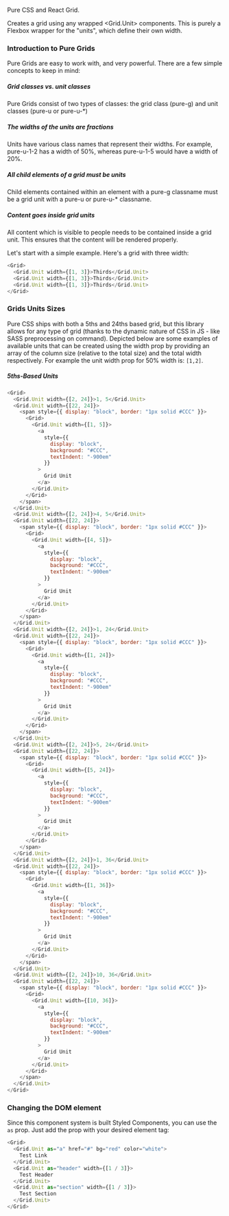 Pure CSS and React Grid.

Creates a grid using any wrapped <Grid.Unit> components. This is purely a Flexbox wrapper for the "units", which define their own width.

### Introduction to Pure Grids

Pure Grids are easy to work with, and very powerful. There are a few simple concepts to keep in mind:

##### Grid classes vs. unit classes

Pure Grids consist of two types of classes: the grid class (pure-g) and unit classes (pure-u or pure-u-\*)

##### The widths of the units are fractions

Units have various class names that represent their widths. For example, pure-u-1-2 has a width of 50%, whereas pure-u-1-5 would have a width of 20%.

##### All child elements of a grid must be units

Child elements contained within an element with a pure-g classname must be a grid unit with a pure-u or pure-u-\* classname.

##### Content goes inside grid units

All content which is visible to people needs to be contained inside a grid unit. This ensures that the content will be rendered properly.

Let's start with a simple example. Here's a grid with three width:

```js
<Grid>
  <Grid.Unit width={[1, 3]}>Thirds</Grid.Unit>
  <Grid.Unit width={[1, 3]}>Thirds</Grid.Unit>
  <Grid.Unit width={[1, 3]}>Thirds</Grid.Unit>
</Grid>
```

### Grids Units Sizes

Pure CSS ships with both a 5ths and 24ths based grid, but this library allows for any type of grid (thanks to the dynamic nature of CSS in JS - like SASS preprocessing on command). Depicted below are some examples of available units that can be created using the width prop by providing an array of the column size (relative to the total size) and the total width respectively. For example the unit width prop for 50% width is: `[1,2]`.

##### 5ths-Based Units

```js
<Grid>
  <Grid.Unit width={[2, 24]}>1, 5</Grid.Unit>
  <Grid.Unit width={[22, 24]}>
    <span style={{ display: "block", border: "1px solid #CCC" }}>
      <Grid>
        <Grid.Unit width={[1, 5]}>
          <a
            style={{
              display: "block",
              background: "#CCC",
              textIndent: "-900em"
            }}
          >
            Grid Unit
          </a>
        </Grid.Unit>
      </Grid>
    </span>
  </Grid.Unit>
  <Grid.Unit width={[2, 24]}>4, 5</Grid.Unit>
  <Grid.Unit width={[22, 24]}>
    <span style={{ display: "block", border: "1px solid #CCC" }}>
      <Grid>
        <Grid.Unit width={[4, 5]}>
          <a
            style={{
              display: "block",
              background: "#CCC",
              textIndent: "-900em"
            }}
          >
            Grid Unit
          </a>
        </Grid.Unit>
      </Grid>
    </span>
  </Grid.Unit>
  <Grid.Unit width={[2, 24]}>1, 24</Grid.Unit>
  <Grid.Unit width={[22, 24]}>
    <span style={{ display: "block", border: "1px solid #CCC" }}>
      <Grid>
        <Grid.Unit width={[1, 24]}>
          <a
            style={{
              display: "block",
              background: "#CCC",
              textIndent: "-900em"
            }}
          >
            Grid Unit
          </a>
        </Grid.Unit>
      </Grid>
    </span>
  </Grid.Unit>
  <Grid.Unit width={[2, 24]}>5, 24</Grid.Unit>
  <Grid.Unit width={[22, 24]}>
    <span style={{ display: "block", border: "1px solid #CCC" }}>
      <Grid>
        <Grid.Unit width={[5, 24]}>
          <a
            style={{
              display: "block",
              background: "#CCC",
              textIndent: "-900em"
            }}
          >
            Grid Unit
          </a>
        </Grid.Unit>
      </Grid>
    </span>
  </Grid.Unit>
  <Grid.Unit width={[2, 24]}>1, 36</Grid.Unit>
  <Grid.Unit width={[22, 24]}>
    <span style={{ display: "block", border: "1px solid #CCC" }}>
      <Grid>
        <Grid.Unit width={[1, 36]}>
          <a
            style={{
              display: "block",
              background: "#CCC",
              textIndent: "-900em"
            }}
          >
            Grid Unit
          </a>
        </Grid.Unit>
      </Grid>
    </span>
  </Grid.Unit>
  <Grid.Unit width={[2, 24]}>10, 36</Grid.Unit>
  <Grid.Unit width={[22, 24]}>
    <span style={{ display: "block", border: "1px solid #CCC" }}>
      <Grid>
        <Grid.Unit width={[10, 36]}>
          <a
            style={{
              display: "block",
              background: "#CCC",
              textIndent: "-900em"
            }}
          >
            Grid Unit
          </a>
        </Grid.Unit>
      </Grid>
    </span>
  </Grid.Unit>
</Grid>
```

### Changing the DOM element

Since this component system is built Styled Components, you can use the `as` prop. Just add the prop with your desired element tag:

```js
<Grid>
  <Grid.Unit as="a" href="#" bg="red" color="white">
    Test Link
  </Grid.Unit>
  <Grid.Unit as="header" width={[1 / 3]}>
    Test Header
  </Grid.Unit>
  <Grid.Unit as="section" width={[1 / 3]}>
    Test Section
  </Grid.Unit>
</Grid>
```
